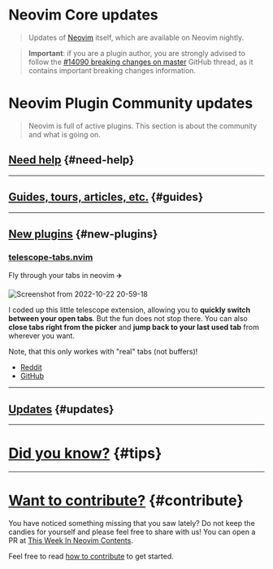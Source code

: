 # Neovim Core updates

> Updates of [Neovim](https://neovim.org) itself, which are available on Neovim nightly.

> **Important**: if you are a plugin author, you are strongly advised to follow the
> [#14090 breaking changes on master](https://github.com/neovim/neovim/issues/14090) GitHub thread, as it contains
> important breaking changes information.

# Neovim Plugin Community updates

> Neovim is full of active plugins. This section is about the community and what is going on.

## [Need help](#need-help) {#need-help}

---

## [Guides, tours, articles, etc.](#guides) {#guides}

---

## [New plugins](#new-plugins) {#new-plugins}

<h3 id="new-telescope-tabs.nvim">
    <a href="#new-telescope-tabs.nvim">
        <span class="icon-text">
            <span class="icon">
                <i class="fa-solid fa-book"></i>
            </span>
            <span>telescope-tabs.nvim</span>
        </span>
    </a>
</h3>

Fly through your tabs in neovim ✈️

![Screenshot from 2022-10-22 20-59-18](https://user-images.githubusercontent.com/49213919/197358070-2a48b58f-8819-4828-90ff-78bcbef296cb.png)

I coded up this little telescope extension, allowing you to **quickly switch between your open tabs**. But the fun does not stop there. You can also **close tabs right from the picker** and **jump back to your last used tab** from wherever you want.

Note, that this only workes with "real" tabs (not buffers)!

- [Reddit](https://www.reddit.com/r/neovim/comments/xxyvq9/telescopetabs_fly_through_your_tabs_in_neovim)
- [GitHub](https://github.com/LukasPietzschmann/telescope-tabs)

---

## [Updates](#updates) {#updates}

---

# [Did you know?](#tips) {#tips}

---

# [Want to contribute?](#contribute) {#contribute}

You have noticed something missing that you saw lately? Do not keep the candies for yourself and please feel free to
share with us! You can open a PR at [This Week In Neovim Contents](https://github.com/phaazon/this-week-in-neovim-contents).

Feel free to read [how to contribute](https://github.com/phaazon/this-week-in-neovim-contents#how-to-contribute)
to get started.
